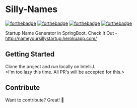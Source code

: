 # Silly-Names

[![forthebadge](https://forthebadge.com/images/badges/check-it-out.svg)](https://forthebadge.com)
[![forthebadge](https://forthebadge.com/images/badges/powered-by-responsibility.svg)](https://forthebadge.com)
[![forthebadge](https://forthebadge.com/images/badges/built-with-swag.svg)](https://forthebadge.com)
[![forthebadge](https://forthebadge.com/images/badges/made-with-java.svg)](https://forthebadge.com)


Startup Name Generator in SpringBoot. Check It Out - http://nameyoursillystartup.herokuapp.com/


## Getting Started

Clone the project and run locally on IntelliJ.    
<I'm too lazy this time. All PR's will be accepted for this.>


## Contribute 

Want to contribute? Great!  :tada:
